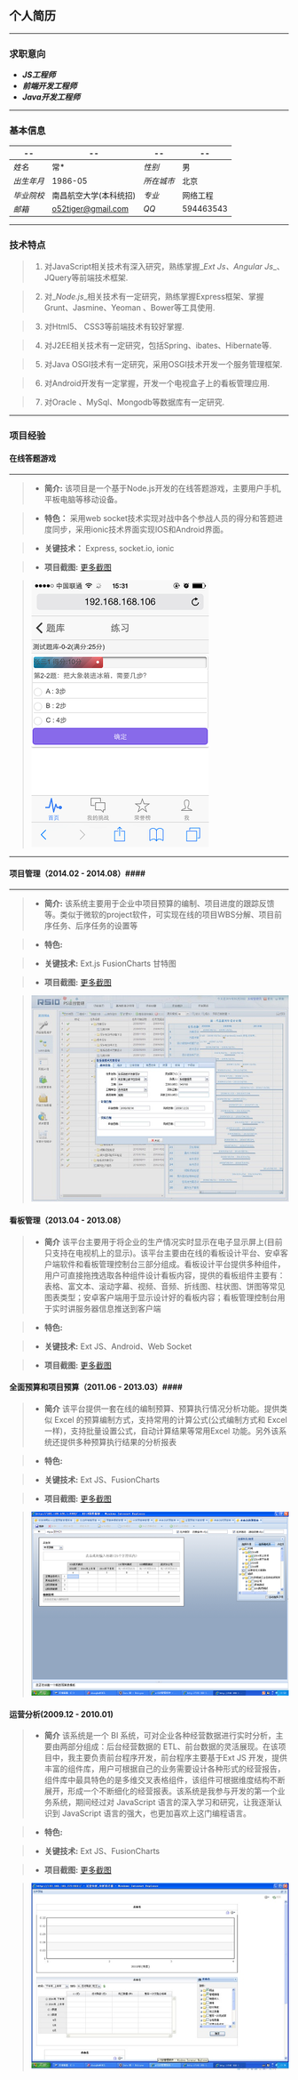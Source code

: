 
## 个人简历

---

### 求职意向
- _**JS工程师**_ 
- _**前端开发工程师**_ 
- _**Java开发工程师**_
 
---

### 基本信息

|  --            |  --                   | --           | --          |
|----------------|-----------------------|--------------|-------------|
|_*姓名*_        |常\*                   |_*性别*_      |男           |
|_*出生年月*_    |1986-05                |_*所在城市*_  |北京         |
|_*毕业院校*_    |南昌航空大学(本科统招) |_*专业*_      |网络工程     |
|_*邮箱*_        |o52tiger@gmail.com     |_*QQ*_        |594463543    |

---

### 技术特点

>1. 对JavaScript相关技术有深入研究，熟练掌握_*Ext Js*_、_*Angular Js*_、JQuery等前端技术框架.

>2. 对_*Node.js*_相关技术有一定研究，熟练掌握Express框架、掌握Grunt、Jasmine、Yeoman 、Bower等工具使用.

>3. 对Html5、 CSS3等前端技术有较好掌握.

>4. 对J2EE相关技术有一定研究，包括Spring、ibates、Hibernate等.

>5. 对Java OSGI技术有一定研究，采用OSGI技术开发一个服务管理框架.

>6. 对Android开发有一定掌握，开发一个电视盒子上的看板管理应用.

>7. 对Oracle 、MySql、Mongodb等数据库有一定研究.

___

### 项目经验

#### 在线答题游戏 ####
___
>* **简介:** 该项目是一个基于Node.js开发的在线答题游戏，主要用户手机,平板电脑等移动设备。

>* **特色：** 采用web socket技术实现对战中各个参战人员的得分和答题进度同步，采用ionic技术界面实现IOS和Android界面。 

>* **关键技术：** Express, socket.io, ionic

>* **项目截图:** [更多截图](tg.md)

> ![对战界面](imgs/IMG_0126.PNG)

___


#### 项目管理（2014.02 - 2014.08）####
___

>* **简介:** 该系统主要用于企业中项目预算的编制、项目进度的跟踪反馈等。类似于微软的project软件，可实现在线的项目WBS分解、项目前序任务、后序任务的设置等

>* **特色:** 

>* **关键技术:** Ext.js FusionCharts 甘特图

>* **项目截图:** [更多截图](ps.md)

> ![项目维护_WBS结构](imgs/ps16.jpg)


#### 看板管理（2013.04 - 2013.08） ####

>* **简介** 该平台主要用于将企业的生产情况实时显示在电子显示屏上(目前只支持在电视机上的显示)。该平台主要由在线的看板设计平台、安卓客户端软件和看板管理控制台三部分组成。看板设计平台提供多种组件，用户可直接拖拽选取各种组件设计看板内容，提供的看板组件主要有：表格、富文本、滚动字幕、视频、音频、折线图、柱状图、饼图等常见图表类型；安卓客户端用于显示设计好的看板内容；看板管理控制台用于实时讲服务器信息推送到客户端

>* **特色:** 

>* **关键技术:** Ext JS、Android、Web Socket

>* **项目截图:** [更多截图](kb.md)


#### 全面预算和项目预算（2011.06 - 2013.03）####

>* **简介** 该平台提供一套在线的编制预算、预算执行情况分析功能。提供类似 Excel 的预算编制方式，支持常用的计算公式(公式编制方式和 Excel 一样)，支持批量设置公式，自动计算结果等常用Excel 功能。另外该系统还提供多种预算执行结果的分析报表

>* **特色:** 

>* **关键技术:** Ext JS、FusionCharts

>* **项目截图:** [更多截图](bm.md)

> ![](imgs/bm.png)

#### 运营分析(2009.12 - 2010.01) ####

>* **简介** 该系统是一个 BI 系统，可对企业各种经营数据进行实时分析，主要由两部分组成：后台经营数据的 ETL、前台数据的灵活展现。在该项目中，我主要负责前台程序开发，前台程序主要基于Ext JS 开发，提供丰富的组件库，用户可根据自己的业务需要设计各种形式的经营报告，组件库中最具特色的是多维交叉表格组件，该组件可根据维度结构不断展开，形成一个不断细化的经营报表。该系统是我参与开发的第一个业务系统，期间经过对 JavaScript 语言的深入学习和研究，让我逐渐认识到 JavaScript 语言的强大，也更加喜欢上这门编程语言。

>* **特色:** 

>* **关键技术:** Ext JS、FusionCharts

>* **项目截图:** [更多截图](opa.md)

> ![](imgs/opa2.jpg)